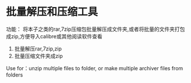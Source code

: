 # 批量解压和压缩工具
功能： 将本子之类的rar,7zip压缩包批量解压成文件夹,或者将批量的文件夹打包成zip,方便导入calibre或其他阅读软件查看
1. 批量解压rar,7zip,zip
2. 批量压缩文件夹成zip

Use for：unzip multiple files to folder, or make multiple archiver files from folders